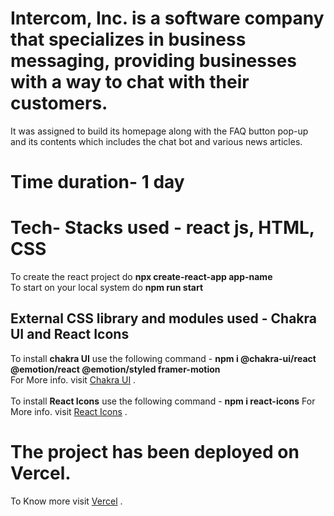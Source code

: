 # Intercom, Inc. is a software company that specializes in business messaging, providing businesses with a way to chat with their customers.
It was assigned to build its homepage along with the FAQ button pop-up and its contents which includes the chat bot and various news articles.
# Time duration- 1 day
# Tech- Stacks used - react js, HTML, CSS
To create the react project do **npx create-react-app app-name**
<br/>
To start on your local system do **npm run start**
## External CSS library and modules used - Chakra UI and React Icons
To install **chakra UI** use the following command - **npm i @chakra-ui/react @emotion/react @emotion/styled framer-motion** 
<br/>
For More info. visit [Chakra UI](https://chakra-ui.com/) .
<br/>
<br/>
To install **React Icons** use the following command - **npm i react-icons** For More info. visit [React Icons](https://react-icons.github.io/react-icons/) .
# The project has been deployed on Vercel.
To Know more visit [Vercel](https://vercel.com/) .
